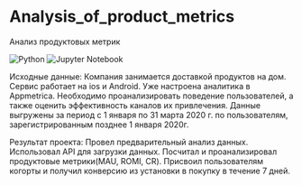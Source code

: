 # Analysis_of_product_metrics
Анализ продуктовых метрик

![Python](https://img.shields.io/badge/python-3670A0?style=for-the-badge&logo=python&logoColor=ffdd54) 	![Jupyter Notebook](https://img.shields.io/badge/jupyter-%23FA0F00.svg?style=for-the-badge&logo=jupyter&logoColor=white)

Исходные данные:
Компания занимается доставкой продуктов на дом. Сервис работает на ios и Android. Уже настроена аналитика в Appmetrica. Необходимо проанализировать поведение пользователей, а также оценить эффективность каналов их привлечения. 
Данные выгружены за период с 1 января по 31 марта 2020 г. по пользователям, зарегистрированным позднее 1 января 2020г. 

Результат проекта:
Провел предварительный анализ данных.
Использовал API для загрузки данных.
Посчитал и проанализировал продуктовые метрики(MAU, ROMI, CR).
Присвоил пользователям когорты и получил конверсию из установки в покупку в течение 7 дней.
